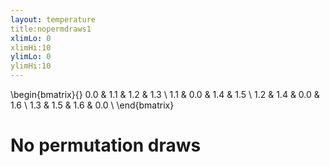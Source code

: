 ```yaml
---
layout: temperature
title:nopermdraws1
xlimLo: 0
xlimHi:10 
ylimLo: 0
ylimHi:10 
---
```


\begin{bmatrix}{}  0.0 & 1.1 & 1.2 & 1.3 \\   1.1 & 0.0 & 1.4 & 1.5 \\   1.2 & 1.4 & 0.0 & 1.6 \\   1.3 & 1.5 & 1.6 & 0.0 \\   \end{bmatrix}
# No permutation draws

